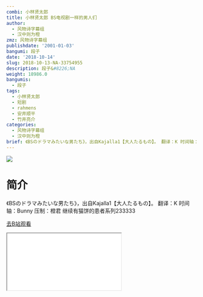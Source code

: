```yaml
---
combi: 小林贤太郎
title: 小林贤太郎 BS电视剧一样的男人们
author:
  - 风物诗字幕组
  - 汉中则为橙
zmz: 风物诗字幕组
publishdate: '2001-01-03'
bangumi: 段子
date: '2018-10-14'
slug: 2018-10-13-NA-33754955
description: 段子&#8226;NA
weight: 18986.0
bangumis:
  - 段子
tags:
  - 小林贤太郎
  - 短剧
  - rahmens
  - 安井顺平
  - 竹井亮介
categories:
  - 风物诗字幕组
  - 汉中则为橙
brief: 《BSのドラマみたいな男たち》，出自Kajalla1【大人たるもの】。 翻译：K 时间轴：Bunny 压制：橙君 继续有猫饼的患者系列233333
---
```

![](https://i.imgur.com/a3AX0jR.jpg)
# 简介  
《BSのドラマみたいな男たち》，出自Kajalla1【大人たるもの】。
翻译：K 时间轴：Bunny 压制：橙君
继续有猫饼的患者系列233333  

[去B站观看](https://www.bilibili.com/video/av33754955/)
<div class ="resp-container"><iframe class="testiframe" src="//player.bilibili.com/player.html?aid=33754955"", scrolling="no", allowfullscreen="true" > </iframe></div> 
